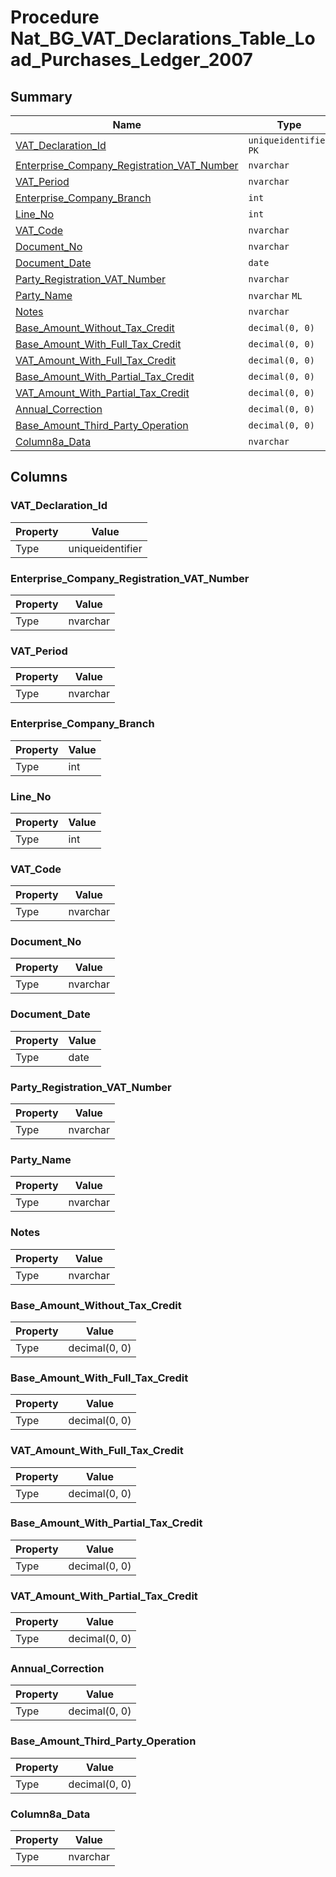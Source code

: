 # Procedure Nat_BG_VAT_Declarations_Table_Load_Purchases_Ledger_2007


## Summary

| Name | Type | Description |
| - | - | --- |
|[VAT_Declaration_Id](#vat_declaration_id)|`uniqueidentifier` `PK`||
|[Enterprise_Company_Registration_VAT_Number](#enterprise_company_registration_vat_number)|`nvarchar` ||
|[VAT_Period](#vat_period)|`nvarchar` ||
|[Enterprise_Company_Branch](#enterprise_company_branch)|`int` ||
|[Line_No](#line_no)|`int` ||
|[VAT_Code](#vat_code)|`nvarchar` ||
|[Document_No](#document_no)|`nvarchar` ||
|[Document_Date](#document_date)|`date` ||
|[Party_Registration_VAT_Number](#party_registration_vat_number)|`nvarchar` ||
|[Party_Name](#party_name)|`nvarchar` `ML`||
|[Notes](#notes)|`nvarchar` ||
|[Base_Amount_Without_Tax_Credit](#base_amount_without_tax_credit)|`decimal(0, 0)` ||
|[Base_Amount_With_Full_Tax_Credit](#base_amount_with_full_tax_credit)|`decimal(0, 0)` ||
|[VAT_Amount_With_Full_Tax_Credit](#vat_amount_with_full_tax_credit)|`decimal(0, 0)` ||
|[Base_Amount_With_Partial_Tax_Credit](#base_amount_with_partial_tax_credit)|`decimal(0, 0)` ||
|[VAT_Amount_With_Partial_Tax_Credit](#vat_amount_with_partial_tax_credit)|`decimal(0, 0)` ||
|[Annual_Correction](#annual_correction)|`decimal(0, 0)` ||
|[Base_Amount_Third_Party_Operation](#base_amount_third_party_operation)|`decimal(0, 0)` ||
|[Column8a_Data](#column8a_data)|`nvarchar` ||

## Columns

### VAT_Declaration_Id

| Property | Value |
| - | - |
|Type|uniqueidentifier|

### Enterprise_Company_Registration_VAT_Number

| Property | Value |
| - | - |
|Type|nvarchar|

### VAT_Period

| Property | Value |
| - | - |
|Type|nvarchar|

### Enterprise_Company_Branch

| Property | Value |
| - | - |
|Type|int|

### Line_No

| Property | Value |
| - | - |
|Type|int|

### VAT_Code

| Property | Value |
| - | - |
|Type|nvarchar|

### Document_No

| Property | Value |
| - | - |
|Type|nvarchar|

### Document_Date

| Property | Value |
| - | - |
|Type|date|

### Party_Registration_VAT_Number

| Property | Value |
| - | - |
|Type|nvarchar|

### Party_Name

| Property | Value |
| - | - |
|Type|nvarchar|

### Notes

| Property | Value |
| - | - |
|Type|nvarchar|

### Base_Amount_Without_Tax_Credit

| Property | Value |
| - | - |
|Type|decimal(0, 0)|

### Base_Amount_With_Full_Tax_Credit

| Property | Value |
| - | - |
|Type|decimal(0, 0)|

### VAT_Amount_With_Full_Tax_Credit

| Property | Value |
| - | - |
|Type|decimal(0, 0)|

### Base_Amount_With_Partial_Tax_Credit

| Property | Value |
| - | - |
|Type|decimal(0, 0)|

### VAT_Amount_With_Partial_Tax_Credit

| Property | Value |
| - | - |
|Type|decimal(0, 0)|

### Annual_Correction

| Property | Value |
| - | - |
|Type|decimal(0, 0)|

### Base_Amount_Third_Party_Operation

| Property | Value |
| - | - |
|Type|decimal(0, 0)|

### Column8a_Data

| Property | Value |
| - | - |
|Type|nvarchar|


